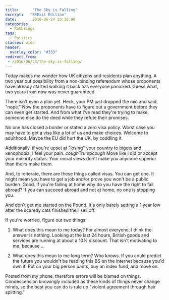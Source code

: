 ```yaml
---
title:      "The Sky is Falling"
excerpt:   "BRExit Edition"
date:       2016-06-24 23:30:00
categories:
  - Ramblings
tags:
  - Politics
classes: wide
header:
  overlay_color: "#333"
redirect_from:
 - /2016/06/24/the-sky-is-falling/
---
```


Today makes me wonder how UK citizens and residents plan anything. A two year out possibility from a non-binding referendum whose proponents have already started walking it back has everyone panicked.  Guess what, two years from now was never guaranteed.

There isn't even a plan yet. Heck, your PM just dropped the mic and said, "nope." Now the proponents have to figure out a government before they can even get started. And from what I've read they're trying to make someone else do the deed while they refute their promises.

No one has closed a border or stated a zero visa policy. Worst case you may have to get a visa like a lot of us and make choices. Welcome to adulthood. Maybe the EU did hurt the UK, by coddling it. 

Additionally, if you're upset at "losing" your country to bigots and xenophobia, I feel your pain. *cough*Trump*cough* Move like I did or accept your minority status. Your moral views don't make you anymore superior than theirs make them. 

And, to reiterate, there are these things called visas. You can get one. It might mean you have to get a job and/or prove you won't be a public burden. Good. If you're failing at home why do you have the right to fail abroad? If you can succeed abroad and not at home, no one is stopping you.

And don't get me started on the Pound. It's only barely setting a 1 year low after the scaredy cats finished their sell off. 

If you're worried, figure out two things:

1) What does this mean to me today? For almost everyone, I think the answer is nothing. Looking at the last 24 hours, British goods and services are running at about a 10% discount. That isn't motivating to me, because ...

2) What does this mean to me long term? Who knows. If you could predict the future you wouldn't be reading this BS on the internet because you'd own it. Put on your big person pants, buy an index fund, and move on.

Posted from my phone, therefore errors will be blamed on things. Condescension knowingly included as these kinds of things never change minds, so the best you can do is rule up "violent agreement through hair splitting."
